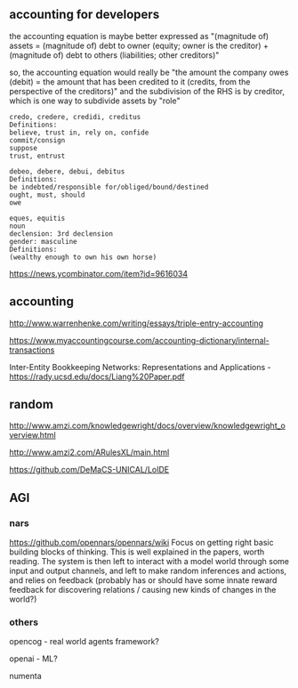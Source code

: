 ## accounting for developers

the accounting equation is maybe better expressed as "(magnitude of) assets = (magnitude of) debt to owner (equity; owner is the creditor) + (magnitude of) debt to others (liabilities; other creditors)"

so, the accounting equation would really be "the amount the company owes (debit) = the amount that has been credited to it (credits, from the perspective of the creditors)" and the subdivision of the RHS is by creditor, which is one way to subdivide assets by "role"

```
credo, credere, credidi, creditus
Definitions:
believe, trust in, rely on, confide
commit/consign
suppose
trust, entrust

debeo, debere, debui, debitus
Definitions:
be indebted/responsible for/obliged/bound/destined
ought, must, should
owe

eques, equitis
noun
declension: 3rd declension
gender: masculine
Definitions:
(wealthy enough to own his own horse)
```



https://news.ycombinator.com/item?id=9616034

## accounting
http://www.warrenhenke.com/writing/essays/triple-entry-accounting

https://www.myaccountingcourse.com/accounting-dictionary/internal-transactions

Inter-Entity Bookkeeping Networks: Representations and Applications - https://rady.ucsd.edu/docs/Liang%20Paper.pdf

## random

http://www.amzi.com/knowledgewright/docs/overview/knowledgewright_overview.html

http://www.amzi2.com/ARulesXL/main.html

https://github.com/DeMaCS-UNICAL/LoIDE



## AGI
### nars

https://github.com/opennars/opennars/wiki
Focus on getting right basic building blocks of thinking. This is well explained in the papers, worth reading.
The system is then left to interact with a model world through some input and output channels, and left to
make random inferences and actions, and relies on feedback (probably has or should have some innate reward feedback for discovering relations / causing new kinds of changes in the world?)

### others
opencog - real world agents framework?

openai - ML?

numenta
